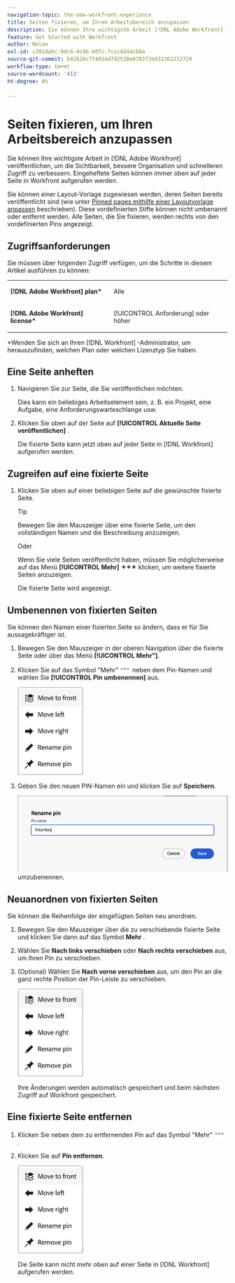 ```yaml
---
navigation-topic: the-new-workfront-experience
title: Seiten fixieren, um Ihren Arbeitsbereich anzupassen
description: Sie können Ihre wichtigste Arbeit [!DNL Adobe Workfront] für mehr Sichtbarkeit, bessere Organisation und schnelleren Zugriff pingen. Eingeheftete Seiten können immer oben auf jeder Seite in Workfront aufgerufen werden.
feature: Get Started with Workfront
author: Nolan
exl-id: c391dabc-8dc4-4c4b-b0fc-7ccc4244cb8a
source-git-commit: b42028c7f4934d7d2538e078372dd32262232729
workflow-type: tm+mt
source-wordcount: '413'
ht-degree: 0%

---
```


# Seiten fixieren, um Ihren Arbeitsbereich anzupassen

Sie können Ihre wichtigste Arbeit in [!DNL Adobe Workfront] veröffentlichen, um die Sichtbarkeit, bessere Organisation und schnelleren Zugriff zu verbessern. Eingeheftete Seiten können immer oben auf jeder Seite in Workfront aufgerufen werden.

Sie können einer Layout-Vorlage zugewiesen werden, deren Seiten bereits veröffentlicht sind (wie unter [Pinned pages mithilfe einer Layoutvorlage anpassen](../../administration-and-setup/customize-workfront/use-layout-templates/customize-pinned-pages.md) beschrieben). Diese vordefinierten Stifte können nicht umbenannt oder entfernt werden. Alle Seiten, die Sie fixieren, werden rechts von den vordefinierten Pins angezeigt.

## Zugriffsanforderungen

Sie müssen über folgenden Zugriff verfügen, um die Schritte in diesem Artikel ausführen zu können:

<table style="table-layout:auto"> 
 <col> 
 </col> 
 <col> 
 </col> 
 <tbody> 
  <tr> 
   <td role="rowheader"><strong>[!DNL Adobe Workfront] plan*</strong></td> 
   <td> <p>Alle</p> </td> 
  </tr> 
  <tr> 
   <td role="rowheader"><strong>[!DNL Adobe Workfront] license*</strong></td> 
   <td> <p>[!UICONTROL Anforderung] oder höher</p> </td> 
  </tr> 
 </tbody> 
</table>

&#42;Wenden Sie sich an Ihren [!DNL Workfront] -Administrator, um herauszufinden, welchen Plan oder welchen Lizenztyp Sie haben.

## Eine Seite anheften

1. Navigieren Sie zur Seite, die Sie veröffentlichen möchten.

   Dies kann ein beliebiges Arbeitselement sein, z. B. ein Projekt, eine Aufgabe, eine Anforderungswarteschlange usw.

1. Klicken Sie oben auf der Seite auf **[!UICONTROL Aktuelle Seite veröffentlichen]** .

   Die fixierte Seite kann jetzt oben auf jeder Seite in [!DNL Workfront] aufgerufen werden.

## Zugreifen auf eine fixierte Seite

1. Klicken Sie oben auf einer beliebigen Seite auf die gewünschte fixierte Seite.

   >[!TIP]
   >
   >Bewegen Sie den Mauszeiger über eine fixierte Seite, um den vollständigen Namen und die Beschreibung anzuzeigen.

   Oder

   Wenn Sie viele Seiten veröffentlicht haben, müssen Sie möglicherweise auf das Menü **[!UICONTROL Mehr]** ![](assets/more-icon-spectrum.png) klicken, um weitere fixierte Seiten anzuzeigen.

   Die fixierte Seite wird angezeigt.

## Umbenennen von fixierten Seiten

Sie können den Namen einer fixierten Seite so ändern, dass er für Sie aussagekräftiger ist.

1. Bewegen Sie den Mauszeiger in der oberen Navigation über die fixierte Seite oder über das Menü **[!UICONTROL Mehr&quot;]**.
1. Klicken Sie auf das Symbol &quot;Mehr&quot;![](assets/more-icon.png) neben dem Pin-Namen und wählen Sie **[!UICONTROL Pin umbenennen]** aus.

   ![PIN umbenennen](assets/pin-menu.png)

1. Geben Sie den neuen PIN-Namen ein und klicken Sie auf **Speichern**.

   ![Klicken Sie auf das Häkchen, um Pin](assets/new-pin-name.png) umzubenennen.


## Neuanordnen von fixierten Seiten

Sie können die Reihenfolge der eingefügten Seiten neu anordnen.

1. Bewegen Sie den Mauszeiger über die zu verschiebende fixierte Seite und klicken Sie dann auf das Symbol **Mehr** .
1. Wählen Sie **Nach links verschieben** oder **Nach rechts verschieben** aus, um Ihren Pin zu verschieben.
1. (Optional) Wählen Sie **Nach vorne verschieben** aus, um den Pin an die ganz rechte Position der Pin-Leiste zu verschieben.

   ![Pins verschieben](assets/pin-menu.png)

   Ihre Änderungen werden automatisch gespeichert und beim nächsten Zugriff auf Workfront gespeichert.

## Eine fixierte Seite entfernen

1. Klicken Sie neben dem zu entfernenden Pin auf das Symbol &quot;Mehr&quot;![](assets/more-icon.png) .
1. Klicken Sie auf **Pin entfernen**.

   ![Pin entfernen](assets/pin-menu.png)

   Die Seite kann nicht mehr oben auf einer Seite in [!DNL Workfront] aufgerufen werden.
